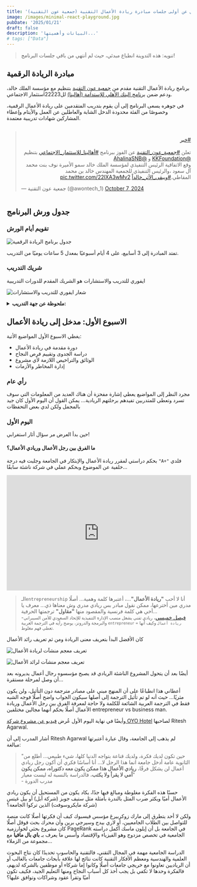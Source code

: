 ```yaml
---
title: 'انطباع مبدئي عن أولى جلسات مبادرة ريادة الأعمال التقنية (جمعية عون التقنية)'
image: /images/minimal-react-playground.jpg
pubDate: '2025/01/21'
draft: false
description: 'البيانات وأهميتها...'
# tags: ["Data"]
---
```

> تنويه: هذه التدوينة انطباع مبدئي، حيث لم أنتهي من باقي جلسات البرنامج!

## مبادرة الريادة الرقمية
برنامج ريادة الأعمال التقنية مقدم من [جمعية عون التقنية](https://awontech.sa/home) بتنظيم مع مؤسسة الملك خالد، ودعم ضمن [برنامج البنك الأهلي للإستدامة (أهالينا)](https://www.alahli.com/ar/pages/about-us/sustainability/sustainability-programs-listing) لل22223استثمار الاجتماعي.

في جوهره يسعى البرنامج إلى أن يقوم بتدريب المتقدمين على ريادة الأعمال الرقمية، وخصوصًا من الفئة محدودة الدخل الشابة والعاطلين عن العمل والأيتام وإعطاء المشاركين شهادات تدريبية معتمدة.

<div style="width: 100%;display: flex;justify-content: space-around;">
<blockquote class="twitter-tweet"><p lang="ar" dir="rtl"><a href="https://twitter.com/hashtag/%D8%AE%D8%A8%D8%B1?src=hash&amp;ref_src=twsrc%5Etfw">#خبر</a><br><br>تعلن <a href="https://twitter.com/hashtag/%D8%AC%D9%85%D8%B9%D9%8A%D8%A9_%D8%B9%D9%88%D9%86_%D8%A7%D9%84%D8%AA%D9%82%D9%86%D9%8A%D8%A9?src=hash&amp;ref_src=twsrc%5Etfw">#جمعية_عون_التقنية</a> عن الفوز ببرنامج <a href="https://twitter.com/hashtag/%D8%A3%D9%87%D8%A7%D9%84%D9%8A%D9%86%D8%A7_%D9%84%D9%84%D8%A7%D8%B3%D8%AA%D8%AB%D9%85%D8%A7%D8%B1_%D8%A7%D9%84%D8%A7%D8%AC%D8%AA%D9%85%D8%A7%D8%B9%D9%8A?src=hash&amp;ref_src=twsrc%5Etfw">#أهالينا_للاستثمار_الاجتماعي</a> بتنظيم <a href="https://twitter.com/KKFoundation?ref_src=twsrc%5Etfw">@KKFoundation</a> و <a href="https://twitter.com/AhalinaSNB?ref_src=twsrc%5Etfw">@AhalinaSNB</a><br>وقع الاتفاقية الرئيس التنفيذي لمؤسسة الملك خالد سمو الأميرة نوف بنت محمد آل سعود ،والرئيس التنفيذي للجمعية المهندس خالد بن محمد المقاطي.<a href="https://twitter.com/hashtag/%D9%88%D9%8A%D8%A8%D9%82%D9%89_%D8%A7%D9%84%D8%A3%D8%AB%D8%B1_%D8%AE%D8%A7%D9%84%D8%AF%D8%A7%D9%8B?src=hash&amp;ref_src=twsrc%5Etfw">#ويبقى_الأثر_خالداً</a> <a href="https://t.co/22IXA3wMv2">pic.twitter.com/22IXA3wMv2</a></p>&mdash; جمعية عون التقنية (@awontech_1) <a href="https://twitter.com/awontech_1/status/1843250256856953197?ref_src=twsrc%5Etfw">October 7, 2024</a></blockquote>
</div>
<script async src="https://platform.twitter.com/widgets.js" charset="utf-8"></script>

## جدول ورش البرنامج

### تقويم أيام الورش
![جدول برنامج الريادة الرقمية](/tech-entrepreneur.jpg)

تمتد المبادرة إلى 3 أسابيع، على 4 أيام أسبوعيًا بمعدل 5 ساعات يوميًا من التدريب.

### شريك التدريب
ايفوري للتدريب والاستشارات هو الشريك المقدم للدورات التدريبية

![شعار ايفوري للتدريب والاستشارات](https://ivorytraining.com/assets/site/images/logofoot.png)

<details>
<summary>
<b>ملحوظة عن جهة التدريب:</b>
</summary>

> لدى الشريك التدريبي بعض الهفوات، حيث أنه لم يوضح خطوات التسجيل في المنصة أو يعطي تعليمات واضحة لكيفية تسجيل الدخول، ما سبب مشكلة لدى المتدربين في فهم آلية التعامل مع المنصة وحتى تسجيل الحضور من خلال منصتهم أو الدخول للإختبار القبلي... فقد اكتفى بإشعار إضافة إلى برنامج تدريبي على البريد الإلكتروني ورسالة على رقم الجوال توضح بيانات عن الدورة ومكان عقدها فحسب.

</details>


## الاسبوع الأول: مدخل إلى ريادة الأعمال
يغطي الاسبوع الأول المواضيع الأتية:
- دورة مقدمة في ريادة الأعمال
- دراسة الجدوى وتقييم فرص النجاح
- الوثائق والتراخيص اللازمة لأي مشروع
- إدارة المخاطر والأزمات
### رأي عام
مجرد النظر إلى المواضيع يعطي إشارة مفحزة أن هناك العديد من المعلومات التي سوف تسرد وتعطى للمتدربين تفيدهم برحلتهم الريادية... يمكن القول أن اليوم الأول كان جيد بالمجمل ولكن لدي بعض التحفظات

### اليوم الأول
حين بدأ العرض مر سؤال أثار استغرابي!
#### ما الفرق بين رجل الأعمال وريادي الأعمال؟
 بحكم دراستي لمقرر ريادة الأعمال والإبتكار في الجامعة وجلبت فيه درجة `"A+"` فلدي خلفية عن الموضوع وبحكم عملي في شركة ناشئة سابقًا...

<div style="width: 100%;display: flex;justify-content: space-around;">
<iframe width="560" height="315" src="https://www.youtube.com/embed/6HmRURv_l-k?si=Z9G0tRl6EoWMms_y&amp;clip=Ugkxqy-fi2Kw1dl1stY86nuaOS01uq6ooAmZ&amp;clipt=EIHSvQEY6PbAAQ" title="YouTube video player" frameborder="0" allow="accelerometer; autoplay; clipboard-write; encrypted-media; gyroscope; picture-in-picture; web-share" allowfullscreen></iframe>
</div>

>الـ`entrepreneurship` أنا لا أحب **"ريادة الأعمال"**...، أعتبرها كلمة وهمية... أصلًا مدري مين أخترعها، ممكن نقول مبادر بس ريادي مدري وش معناها ذي... معرف يا أخي هي كلمة فرنسية والمقصود منها **"مقاول"** ترجمتها الحرفية...
><br> -[فيصل خميسي](https://twitter.com/Faisal)، <small>ريادي تقني يشغل منصب الإدارة التنفيذية للإتحاد السعودي للأمن السيبراني والبرمجة والدرونز، يوضح رأيه في الترجمة العربية `entrepreneur` = `ريادة أعمال` وكيف أنها تعطي فهم مغلوط.</small>

كان الأفضل البدأ بتعريف معنى الريادة ومن ثم تعريف رائد الأعمال

![تعريف معجم منشآت لريادة الأعمال](/the-entrepreneurial-dictionary-entrepreneurship.png)

![تعريف معجم منشآت لرائد الأعمال](/the-entrepreneurial-dictionary-entrepreneur.png)

أيضًا بعد أن يتحول المشروع الناشئة الريادي قد يصبح مؤسسوه رجال أعمال يديرونه بعد أن وصل لمرحلة مستقرة...

أعطاني هذا انطباعًا على أن المنهج مبني على مصادر مترجمة دون التأثيل، ولن يكون مثريًا... 
حيث أنه لو تم تأثيل الترجمة إلى أصلها سيكون الجواب واضح أصلًا فوجه الشبه فقط في الترجمة العربية الشائعة للكلمة ولا حاجة لمعرفة الفرق بين رجل الأعمال وريادة الأعمال أصلًا بحكم أنهما مجالين مختلفين 
entrepreneur vs business man.

وأيضًا في نهاية اليوم الأول عُرض [فيديو عن مشروع شركة OYO Hotel](https://www.youtube.com/watch?v=TlgmyD0J8yA&t=45s) لصاحبها Ritesh Agarwal.

أشار المدرب إلى أن Ritesh Agarwal لم يذهب إلى الجامعة، وقال عبارة أعتبرتها مبالغة:
> "حين تكون لديك فكرة، ولديك قناعة بتواجه الدنيا كلها، شيء طبيعي... أطلع من الثانوية عامة أدخل جامعة انما هذا الرجل لا... أنا أساسًا فكري أن أكون رجل ريادي أعمال لن يشكل فرقًا، **ريادي الأعمال هذا ممكن  يكون معه دكتوراه، ممكن يكون أمي لا يقرأ ولا يكتب**، فالدراسة بالنسبة له ليست معيار"
> <br> - مدرب الدورة

حسنًا هذه الفكرة مغلوطة ومبالغ فيها جدًا، يكاد يكون من المستحيل أن يكون ريادي الأعمال أميًا ويكثر ضرب المثل بالندرة بأمثلة مثل ستيف جوبز (شركة أبل) أو بيل غيتس (شركة مايكروسوفت) الذين تركوا الجامعة؟

 ولكن لا أحد يتطرق إلى مارك زوكربيرغ مؤسس فيسبوك كيف أن فكرتها أصلًا كانت منصة للتواصل بين الطلاب الجامعيين، أو لاري بيدج وسيرجي برين وأن محرك بحث قوقل أصلًا كان مشروع بحثي لخوارزمية PageRank
في الجامعة بل أن إيلون ماسك أكمل دراسته الجامعية في تخصص مزدوج وهو الفيزياء والإقتصاد وأسس ما يعرف بـ
**باي بال مافيا** 
مع مجموعة من الزملاء...

الدراسة الجامعية مهمة في المجال التقني،
فالتقنية والحاسوب تحديدًا كان نتاج البحوث العلمية والهندسية 
 ومعظم الأفكار التقنية كانت نتائج لها علاقة بأبحاث جامعات بالغالب أو أن الرياديين تعاونوا مع خريجي جامعات أصلًا وكانوا إما شركاء أو موظفين بالشركة لديهم، فالفكرة وحدها لا تكفي بل يجب أخذ كل أسباب النجاح ومنها التعليم الجيد، فكيف تكون أميًا وتقرأ عقود وشراكات وتوافق عليها؟


